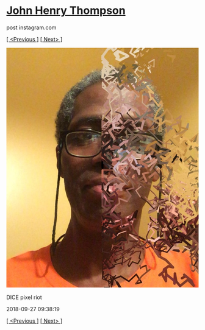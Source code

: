 # [John Henry Thompson](../README.md)
post instagram.com

[[ <Previous ]](2018-09-27-1.md) [[ Next> ]](2018-09-23-1.md)

[![](../media/2018-09-27/DICE-pixel-riot.jpg)](../README.md)

DICE pixel riot

2018-09-27 09:38:19

[[ <Previous ]](2018-09-27-1.md) [[ Next> ]](2018-09-23-1.md)
